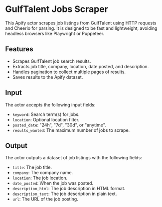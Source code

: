 # GulfTalent Jobs Scraper

This Apify actor scrapes job listings from GulfTalent using HTTP requests and Cheerio for parsing. It is designed to be fast and lightweight, avoiding headless browsers like Playwright or Puppeteer.

## Features

- Scrapes GulfTalent job search results.
- Extracts job title, company, location, date posted, and description.
- Handles pagination to collect multiple pages of results.
- Saves results to the Apify dataset.

## Input

The actor accepts the following input fields:

- `keyword`: Search term(s) for jobs.
- `location`: Optional location filter.
- `posted_date`: "24h", "7d", "30d", or "anytime".
- `results_wanted`: The maximum number of jobs to scrape.

## Output

The actor outputs a dataset of job listings with the following fields:

- `title`: The job title.
- `company`: The company name.
- `location`: The job location.
- `date_posted`: When the job was posted.
- `description_html`: The job description in HTML format.
- `description_text`: The job description in plain text.
- `url`: The URL of the job posting.